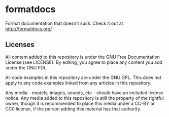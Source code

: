 formatdocs
==========
Format documentation that doesn't suck. Check it out at http://formatdocs.org/

Licenses
--------
All content added to this repository is under the GNU Free Documentation License (see LICENSE). By editing, you agree to place any content you add under the GNU FDL. 

All code examples in this repository are under the GNU GPL. This does not apply to any code examples linked from any articles in this repository. 

Any media - models, images, sounds, etc - should have an included license notice. Any media added to this repository is still the property of the rightful owner, though it is recommended to place this media under a CC-BY or CC0 license, if the person adding this material has that authority.
